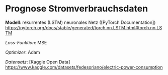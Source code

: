 # Prognose Stromverbrauchsdaten

__Modell__: rekurrentes (LSTM) neuronales Netz ([PyTorch Documentation]) https://pytorch.org/docs/stable/generated/torch.nn.LSTM.html#torch.nn.LSTM

_Loss-Funktion_: MSE

_Optimizer_: Adam

_Datensatz_: [Kaggle Open Data] https://www.kaggle.com/datasets/fedesoriano/electric-power-consumption
